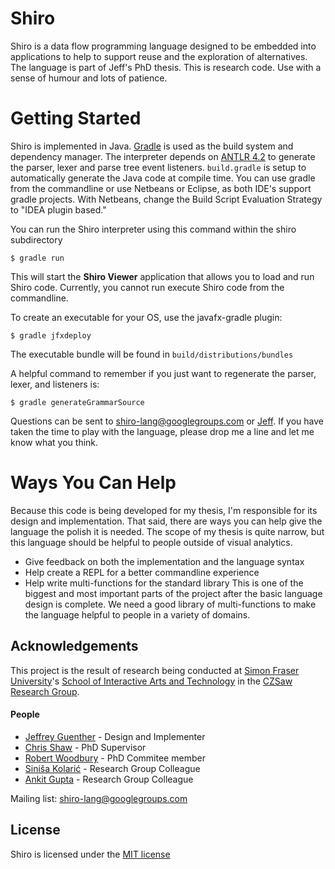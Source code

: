 Shiro
=====

Shiro is a data flow programming language designed to be embedded into applications to help to support reuse and the exploration of alternatives. The language is part of Jeff's PhD thesis. This is research code. Use with a sense of humour and lots of patience.

Getting Started
===============

Shiro is implemented in Java. [Gradle](http://www.gradle.org/) is used as the build system and dependency manager. The interpreter depends on [ANTLR 4.2](http://www.antlr.org/) to generate the parser, lexer and parse tree event listeners. `build.gradle` is setup to automatically generate the Java code at compile time. You can use gradle from the commandline or use Netbeans or Eclipse, as both IDE's support gradle projects. With Netbeans, change the Build Script Evaluation Strategy to "IDEA plugin based."

You can run the Shiro interpreter using this command within the shiro subdirectory

    $ gradle run

This will start the **Shiro Viewer** application that allows you to load and run Shiro code. Currently, you cannot run execute Shiro code from the commandline.

To create an executable for your OS, use the javafx-gradle plugin:

    $ gradle jfxdeploy
The executable bundle will be found in `build/distributions/bundles`

A helpful command to remember if you just want to regenerate the parser, lexer, and listeners is:

    $ gradle generateGrammarSource

Questions can be sent to shiro-lang@googlegroups.com or [Jeff](mailto:jguenthe@sfu.ca). If you have taken the time to play with the language, please drop me a line and let me know what you think.

Ways You Can Help
=================

Because this code is being developed for my thesis, I'm responsible for its design and implementation. That said, there are ways you can help give the language the polish it is needed. The scope of my thesis is quite narrow, but this language should be helpful to people outside of visual analytics.

* Give feedback on both the implementation and the language syntax
* Help create a REPL for a better commandline experience
* Help write multi-functions for the standard library
  This is one of the biggest and most important parts of the project after the basic language design is complete. We need a good library of multi-functions to make the language helpful to people in a variety of domains.

Acknowledgements
-----------------
This project is the result of research being conducted at [Simon Fraser University](http://www.sfu.ca/)'s [School of Interactive Arts and Technology](http://www.siat.sfu.ca/) in the [CZSaw Research Group](http://czsaw.iat.sfu.ca/). 

#### People
* [Jeffrey Guenther](http://jeffreyguenther.com) - Design and Implementer
* [Chris Shaw](http://www.sfu.ca/~shaw/) - PhD Supervisor
* [Robert Woodbury](http://www.siat.sfu.ca/faculty/profile/rob-woodbury) - PhD Commitee member
* [Siniša Kolarić](http://www.sfu.ca/~skolaric/) - Research Group Colleague
* [Ankit Gupta](http://www.linkedin.com/pub/ankit-gupta/37/b7b/851) - Research Group Colleague

Mailing list: shiro-lang@googlegroups.com

License
-------
Shiro is licensed under the [MIT license](http://opensource.org/licenses/MIT)
